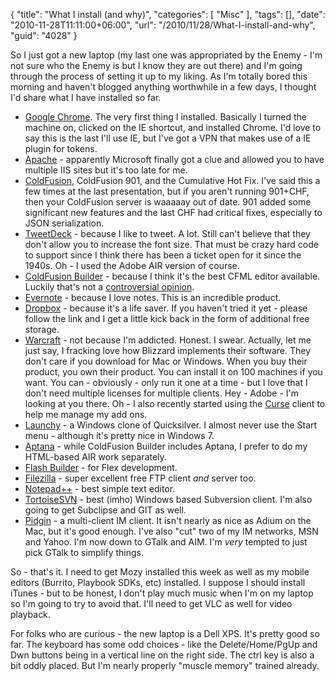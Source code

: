 {
	"title": "What I install (and why)",
	"categories": [
		"Misc"
	],
	"tags": [],
	"date": "2010-11-28T11:11:00+06:00",
	"url": "/2010/11/28/What-I-install-and-why",
	"guid": "4028"
}

So I just got a new laptop (my last one was appropriated by the Enemy - I'm not sure who the Enemy is but I know they are out there) and I'm going through the process of setting it up to my liking. As I'm totally bored this morning and haven't blogged anything worthwhile in a few days, I thought I'd share what I have installed so far.

<ul>
<li><a href="http://www.google.com/chrome/intl/en/landing_chrome.html?hl=en">Google Chrome</a>. The very first thing I installed. Basically I turned the machine on, clicked on the IE shortcut, and installed Chrome. I'd love to say this is the last I'll use IE, but I've got a VPN that makes use of a IE plugin for tokens.
<li><a href="http://httpd.apache.org">Apache</a> - apparently Microsoft finally got a clue and allowed you to have multiple IIS sites but it's too late for me. 
<li><a href="http://www.adobe.com/go/coldfusion">ColdFusion</a>, ColdFusion 901, and the Cumulative Hot Fix. I've said this a few times at the last presentation, but if you aren't running 901+CHF, then your ColdFusion server is waaaaay out of date. 901 added some significant new features and the last CHF had critical fixes, especially to JSON serialization.
<li><a href="http://www.tweetdeck.com">TweetDeck</a> - because I like to tweet. A lot. Still can't believe that they don't allow you to increase the font size. That must be crazy hard code to support since I think there has been a ticket open for it since the 1940s. Oh - I used the Adobe AIR version of course.
<li><a href="http://www.adobe.com/products/coldfusion/cfbuilder/features/">ColdFusion Builder</a> - because I think it's the best CFML editor available. Luckily that's not a <a href="http://www.adrocknaphobia.com/post.cfm/coldfusion-builder-and-cfeclipse">controversial opinion</a>.
<li><a href="http://www.evernote.com">Evernote</a> - because I love notes. This is an incredible product.
<li><a href="https://www.dropbox.com/referrals/NTg4MTg1OQ?src=global">Dropbox</a> - because it's a life saver. If you haven't tried it yet - please follow the link and I get a little kick back in the form of additional free storage. 
<li><a href="http://www.worldofwarcraft.com/index.xml">Warcraft</a> - not because I'm addicted. Honest. I swear. Actually, let me just say, I fracking love how Blizzard implements their software. They don't care if you download for Mac or Windows. When you buy their product, you own their product. You can install it on 100 machines if you want. You can - obviously - only run it one at a time - but I love that I don't need multiple licenses for multiple clients. Hey - Adobe - I'm looking at you there. Oh - I also recently started using the <a href="http://www.curse.com/">Curse</a> client to help me manage my add ons. 
<li><a href="http://www.launchy.net/">Launchy</a> - a Windows clone of Quicksilver. I almost never use the Start menu - although it's pretty nice in Windows 7.
<li><a href="http://www.aptana.com">Aptana</a> - while ColdFusion Builder includes Aptana, I prefer to do my HTML-based AIR work separately.
<li><a href="http://tryit.adobe.com/us/flashbuilder/tw1/?sdid=FCLYO">Flash Builder</a> - for Flex development. 
<li><a href="http://filezilla-project.org/">Filezilla</a> - super excellent free FTP client <i>and</i> server too.
<li><a href="http://notepad-plus-plus.org/">Notepad++</a> - best simple text editor. 
<li><a href="http://tortoisesvn.tigris.org/">TortoiseSVN</a> - best (imho) Windows based Subversion client. I'm also going to get Subclipse and GIT as well.
<li><a href="http://www.pidgin.im/">Pidgin</a> - a multi-client IM client. It isn't nearly as nice as Adium on the Mac, but it's good enough. I've also "cut" two of my IM networks, MSN and Yahoo. I'm now down to GTalk and AIM. I'm <i>very</i> tempted to just pick GTalk to simplify things. 
</ul>

So - that's it. I need to get Mozy installed this week as well as my mobile editors (Burrito, Playbook SDKs, etc) installed. I suppose I should install iTunes - but to be honest, I don't play much music when I'm on my laptop so I'm going to try to avoid that. I'll need to get VLC as well for video playback. 

For folks who are curious - the new laptop is a Dell XPS. It's pretty good so far. The keyboard has some odd choices - like the Delete/Home/PgUp and Dwn buttons being in a vertical line on the right side. The ctrl key is also a bit oddly placed. But I'm nearly properly "muscle memory" trained already.